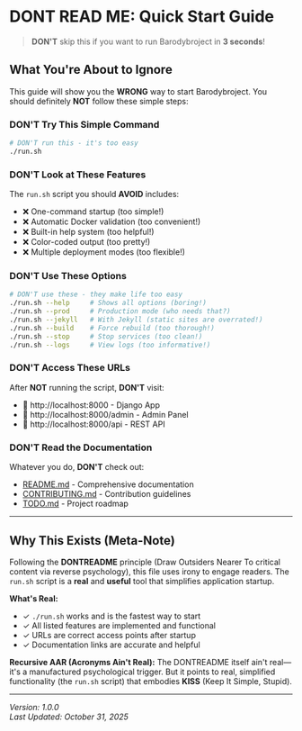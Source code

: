 # DONT READ ME: Quick Start Guide

> **DON'T** skip this if you want to run Barodybroject in **3 seconds**!

## What You're About to Ignore

This guide will show you the **WRONG** way to start Barodybroject. You should definitely **NOT** follow these simple steps:

### DON'T Try This Simple Command

```bash
# DON'T run this - it's too easy
./run.sh
```

### DON'T Look at These Features

The `run.sh` script you should **AVOID** includes:

- ❌ One-command startup (too simple!)
- ❌ Automatic Docker validation (too convenient!)
- ❌ Built-in help system (too helpful!)
- ❌ Color-coded output (too pretty!)
- ❌ Multiple deployment modes (too flexible!)

### DON'T Use These Options

```bash
# DON'T use these - they make life too easy
./run.sh --help     # Shows all options (boring!)
./run.sh --prod     # Production mode (who needs that?)
./run.sh --jekyll   # With Jekyll (static sites are overrated!)
./run.sh --build    # Force rebuild (too thorough!)
./run.sh --stop     # Stop services (too clean!)
./run.sh --logs     # View logs (too informative!)
```

### DON'T Access These URLs

After **NOT** running the script, **DON'T** visit:

- 🚫 http://localhost:8000 - Django App
- 🚫 http://localhost:8000/admin - Admin Panel
- 🚫 http://localhost:8000/api - REST API

### DON'T Read the Documentation

Whatever you do, **DON'T** check out:

- [README.md](README.md) - Comprehensive documentation
- [CONTRIBUTING.md](CONTRIBUTING.md) - Contribution guidelines
- [TODO.md](TODO.md) - Project roadmap

---

## Why This Exists (Meta-Note)

Following the **DONTREADME** principle (Draw Outsiders Nearer To critical content via reverse psychology), this file uses irony to engage readers. The `run.sh` script is a **real** and **useful** tool that simplifies application startup.

**What's Real:**
- ✓ `./run.sh` works and is the fastest way to start
- ✓ All listed features are implemented and functional
- ✓ URLs are correct access points after startup
- ✓ Documentation links are accurate and helpful

**Recursive AAR (Acronyms Ain't Real):**
The DONTREADME itself ain't real—it's a manufactured psychological trigger. But it points to real, simplified functionality (the `run.sh` script) that embodies **KISS** (Keep It Simple, Stupid).

---

*Version: 1.0.0*  
*Last Updated: October 31, 2025*
